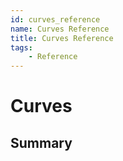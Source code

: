 ```yaml
---
id: curves_reference
name: Curves Reference
title: Curves Reference
tags:
    - Reference
---
```


# Curves

## Summary

